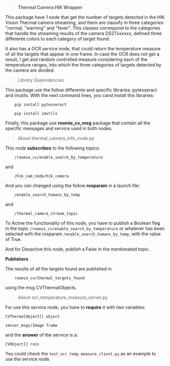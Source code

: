 > **Thermal Camera HIK Wrapper**

This package have 1 node that get the number of targets detected in the HIK Vision Thermal camera streaming, and them are classify in three categories: "normal, "warning" and "fever". This classes correspond to the categories that handle the streaming results of the camera DS2Txxxxxx, defined three differente colors to each category of target found.

It also has a OCR service node, that could return the temperature measure of all the targets that appear in one frame. In case the OCR does not get a result, I get and random controlled measure considering each of the temperature ranges, into which the three categories of targets detected by the camera are divided.

> *Library Dependencies*

This package use the follow differente and specific libraries: pytesseract and imutils. With the next command lines, you cand install this libraries:
```
    pip install pytesseract
```

```
    pip install imutils
```

Finally, this package use **roomie_cv_msg** package that contain all the specific messages and service used in both nodes.


> About thermal_camera_info_node.py

This node **subscribes** to the following topics:
```
    /roomie_cv/enable_search_by_temperature
```
and
```
    /hik_cam_node/hik_camera
```

And you can changed using the follow **rosparam** in a launch file:
```
    /enable_search_humans_by_temp
```
and
```
    /thermal_camera_stream_topic
```

To Active the functionality of this node, you have to publish a Boolean  flag in the topic `/roomie_cv/enable_search_by_temperature` or whatever has been selected with the rosparam `/enable_search_humans_by_temp`, with the value of True.

And for Desactive this node, publish a False in the mentionated topic.

**Publishers**

The results of all the targets found are published in 
```
    roomie_cv/thermal_targets_found
```
using the msg CVThermalObjects.


> About ocr_temperature_measure_server.py

For use this service node, you have to **require** it with two variables:

    CVThermalObject[] object
    
    sensor_msgs/Image frame

and the **answer** of the service is a:

    CVObject[] rois

You could check the `test_ocr_temp_measure_client.py` as an example to use the service node.